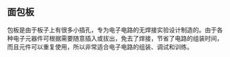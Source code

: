 ## 面包板



包板是由于板子上有很多小插孔，专为电子电路的无焊接实验设计制造的。由于各种电子元器件可根据需要随意插入或拔出，免去了焊接，节省了电路的组装时间，而且元件可以重复使用，所以非常适合电子电路的组装、调试和训练。

## 



